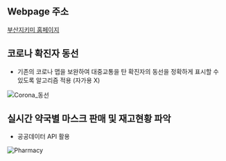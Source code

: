 ## Webpage 주소

[부산지키미 홈페이지](https://www.busanjikimi.com)

## 코로나 확진자 동선 

- 기존의 코로나 맵을 보완하여 대중교통을 탄 확진자의 동선을 정확하게 표시할 수 있도록 알고리즘 적용 (자가용 X)

![Corona_동선](https://user-images.githubusercontent.com/58922804/84990034-85161000-b17f-11ea-90a7-bad8aa40d30a.png)

## 실시간 약국별 마스크 판매 및 재고현황 파악

- 공공데이터 API 활용

![Pharmacy](https://user-images.githubusercontent.com/58922804/84990029-834c4c80-b17f-11ea-9264-71b954cf5f91.png)